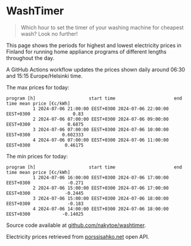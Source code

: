 
# WashTimer

> Which hour to set the timer of your washing machine for cheapest wash? Look no further!

This page shows the periods for highest and lowest electricity prices in Finland 
for running home appliance programs of different lengths throughout the day. 

A GitHub Actions workflow updates the prices shown daily around 06:30 and 15:15 Europe/Helsinki time.

The max prices for today:

	program [h]                    start time                      end time mean price [€c/kWh]
	          1 2024-07-06 21:00:00 EEST+0300 2024-07-06 22:00:00 EEST+0300                0.83
	          2 2024-07-06 07:00:00 EEST+0300 2024-07-06 09:00:00 EEST+0300              0.6875
	          3 2024-07-06 07:00:00 EEST+0300 2024-07-06 10:00:00 EEST+0300            0.602333
	          4 2024-07-06 07:00:00 EEST+0300 2024-07-06 11:00:00 EEST+0300             0.46175

The min prices for today:

	program [h]                    start time                      end time mean price [€c/kWh]
	          1 2024-07-06 16:00:00 EEST+0300 2024-07-06 17:00:00 EEST+0300              -0.271
	          2 2024-07-06 15:00:00 EEST+0300 2024-07-06 17:00:00 EEST+0300             -0.2445
	          3 2024-07-06 15:00:00 EEST+0300 2024-07-06 18:00:00 EEST+0300              -0.183
	          4 2024-07-06 14:00:00 EEST+0300 2024-07-06 18:00:00 EEST+0300            -0.14025


Source code available at [github.com/nakytoe/washtimer](https://github.com/nakytoe/washtimer).

Electricity prices retrieved from [porssisahko.net](https://porssisahko.net/api) open API.

